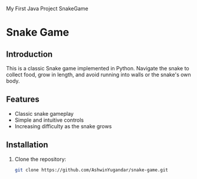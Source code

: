 My First Java Project SnakeGame
# Snake Game

## Introduction
This is a classic Snake game implemented in Python. Navigate the snake to collect food, grow in length, and avoid running into walls or the snake's own body.

## Features
- Classic snake gameplay
- Simple and intuitive controls
- Increasing difficulty as the snake grows

## Installation
1. Clone the repository:
   ```sh
   git clone https://github.com/AshwinYugandar/snake-game.git
  
